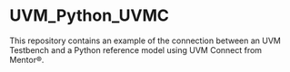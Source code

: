 # UVM_Python_UVMC
This repository contains an example of the connection between an UVM Testbench and a Python reference model using UVM Connect from Mentor®.
